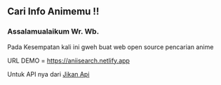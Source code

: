 <h2>Cari Info Animemu !!</h2>
    <h3>Assalamualaikum Wr. Wb.</h3>
  Pada Kesempatan kali ini gweh buat web open source pencarian anime

  URL DEMO = https://aniisearch.netlify.app

  Untuk API nya dari <a href="https://docs.api.jikan.moe" >Jikan Api</a>

